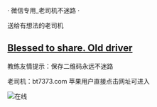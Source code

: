 · 微信专用_老司机不迷路 ·


送给有想法的老司机

## [Blessed to share. Old driver](http://.bt7373.com)

教练友情提示：保存二维码永远不迷路

老司机：bt7373.com 苹果用户直接点击网址可进入

![在线](https://github.com/raran2018/zuixin/blob/master/Q.png?raw=true)





